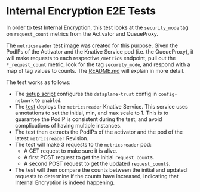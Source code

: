 # Internal Encryption E2E Tests

In order to test Internal Encryption, this test looks at the `security_mode` tag on `request_count` metrics from the Activator and QueueProxy.

The `metricsreader` test image was created for this purpose. Given the PodIPs of the Activator and the Knative Service pod (i.e. the QueueProxy), it will make requests to each respective `/metrics` endpoint, pull out the `*_request_count` metric, look for the tag `security_mode`, and respond with a map of tag values to counts. The [README.md](../../test_images/metricsreader/README.md) will explain in more detail.

The test works as follows:
* The [setup script](../../e2e-internal-encryption-tests.sh) configures the `dataplane-trust` config in `config-network` to `enabled`.
* The [test](internalencryption_test.go) deploys the `metricsreader` Knative Service. This service uses annotations to set the initial, min, and max scale to 1. This is to guarantee the PodIP is consistent during the test, and avoid complications of having multiple instances.
* The test then extracts the PodIPs of the activator and the pod of the latest `metricsreader` Revision.
* The test will make 3 requests to the `metricsreader` pod:
  * A GET request to make sure it is alive.
  * A first POST request to get the initial `request_count`s.
  * A second POST request to get the updated `request_count`s.
* The test will then compare the counts between the initial and updated requests to determine if the counts have increased, indicating that Internal Encryption is indeed happening.
